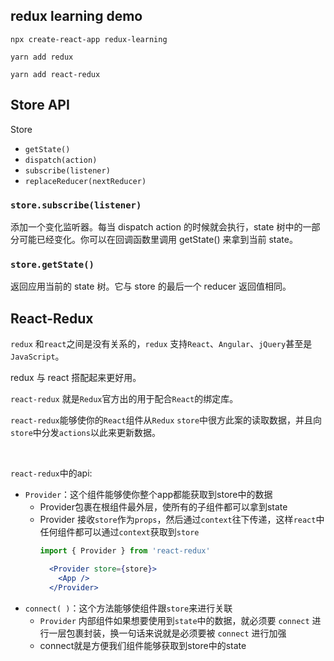 ## redux learning demo



```
npx create-react-app redux-learning

yarn add redux

yarn add react-redux

```


## Store API
Store
   - `getState()`
   - `dispatch(action)`
   - `subscribe(listener)`
   - `replaceReducer(nextReducer)`
### `store.subscribe(listener)`

添加一个变化监听器。每当 dispatch action 的时候就会执行，state 树中的一部分可能已经变化。你可以在回调函数里调用 getState() 来拿到当前 state。

### `store.getState()`
 
返回应用当前的 state 树。它与 store 的最后一个 reducer 返回值相同。


## React-Redux

`redux` 和`react`之间是没有关系的，`redux` 支持`React`、`Angular`、`jQuery`甚至是`JavaScript`。

redux 与 react 搭配起来更好用。

`react-redux` 就是`Redux`官方出的用于配合`React`的绑定库。

`react-redux`能够使你的`React`组件从`Redux` `store`中很方此案的读取数据，并且向`store`中分发`actions`以此来更新数据。

<br>

`react-redux`中的api:
- `Provider`：这个组件能够使你整个app都能获取到store中的数据
   - Provider包裹在根组件最外层，使所有的子组件都可以拿到state
   - Provider 接收`store`作为`props`，然后通过`context`往下传递，这样`react`中任何组件都可以通过`context`获取到`store`
        ```jsx
        import { Provider } from 'react-redux'

          <Provider store={store}>
            <App />
          </Provider>
        ```
- `connect( )`：这个方法能够使组件跟`store`来进行关联
   - `Provider` 内部组件如果想要使用到`state`中的数据，就必须要 `connect` 进行一层包裹封装，换一句话来说就是必须要被 `connect` 进行加强
   - connect就是方便我们组件能够获取到store中的state